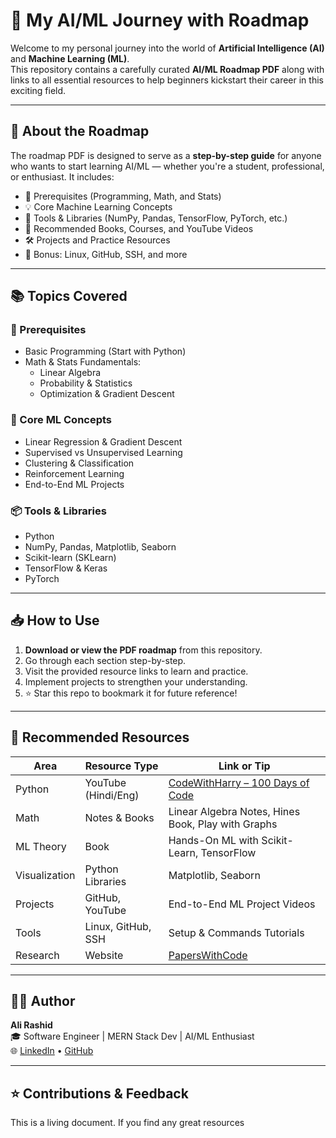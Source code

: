 # 🧠 My AI/ML Journey with Roadmap

Welcome to my personal journey into the world of **Artificial Intelligence (AI)** and **Machine Learning (ML)**.  
This repository contains a carefully curated **AI/ML Roadmap PDF** along with links to all essential resources to help beginners kickstart their career in this exciting field.

---

## 📄 About the Roadmap

The roadmap PDF is designed to serve as a **step-by-step guide** for anyone who wants to start learning AI/ML — whether you're a student, professional, or enthusiast. It includes:

- 📌 Prerequisites (Programming, Math, and Stats)
- 💡 Core Machine Learning Concepts
- 🧰 Tools & Libraries (NumPy, Pandas, TensorFlow, PyTorch, etc.)
- 📘 Recommended Books, Courses, and YouTube Videos
- 🛠️ Projects and Practice Resources
- 🐧 Bonus: Linux, GitHub, SSH, and more

---

## 📚 Topics Covered

### 🔧 Prerequisites
- Basic Programming (Start with Python)
- Math & Stats Fundamentals:
  - Linear Algebra
  - Probability & Statistics
  - Optimization & Gradient Descent

### 🧠 Core ML Concepts
- Linear Regression & Gradient Descent
- Supervised vs Unsupervised Learning
- Clustering & Classification
- Reinforcement Learning
- End-to-End ML Projects

### 📦 Tools & Libraries
- Python
- NumPy, Pandas, Matplotlib, Seaborn
- Scikit-learn (SKLearn)
- TensorFlow & Keras
- PyTorch

---

## 📥 How to Use

1. **Download or view the PDF roadmap** from this repository.
2. Go through each section step-by-step.
3. Visit the provided resource links to learn and practice.
4. Implement projects to strengthen your understanding.
5. ⭐ Star this repo to bookmark it for future reference!

---

## 📘 Recommended Resources

| Area            | Resource Type          | Link or Tip |
|-----------------|------------------------|-------------|
| Python          | YouTube (Hindi/Eng)    | [CodeWithHarry – 100 Days of Code](https://www.youtube.com/@CodeWithHarry) |
| Math            | Notes & Books          | Linear Algebra Notes, Hines Book, Play with Graphs |
| ML Theory       | Book                   | Hands-On ML with Scikit-Learn, TensorFlow |
| Visualization   | Python Libraries       | Matplotlib, Seaborn |
| Projects        | GitHub, YouTube        | End-to-End ML Project Videos |
| Tools           | Linux, GitHub, SSH     | Setup & Commands Tutorials |
| Research        | Website                | [PapersWithCode](https://paperswithcode.com) |

---

## 🧑‍💻 Author

**Ali Rashid**  
🎓 Software Engineer | MERN Stack Dev | AI/ML Enthusiast  
🌐 [LinkedIn](https://www.linkedin.com/in/workingwithali/) • [GitHub](https://github.com/workingwithali)

---

## ⭐ Contributions & Feedback

This is a living document. If you find any great resources
